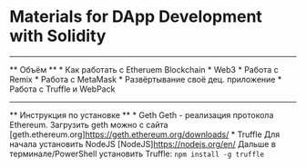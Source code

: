 # Materials for DApp Development with Solidity

<hr>

** Объём ** 
	* Как работать с Etheruem Blockchain
	* Web3
	* Работа с Remix
	* Работа с MetaMask
	* Развёртывание своё дец. приложение
	* Работа с Truffle и WebPack

<hr>

** Инструкция по установке **
	* Geth 
	Geth - реализация протокола Ethereum. 
	Загрузить geth можно с сайта [geth.ethereum.org]<https://geth.ethereum.org/downloads/>
	* Truffle
	Для начала установить NodeJS [NodeJS]<https://nodejs.org/en/>
	Дальше в терминале/PowerShell установить Truffle:
	```
	npm install -g truffle
	```